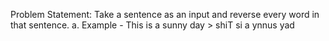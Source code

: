 Problem Statement: Take a sentence as an input and reverse every word in that sentence. 
a. Example - This is a sunny day > shiT si a ynnus yad
